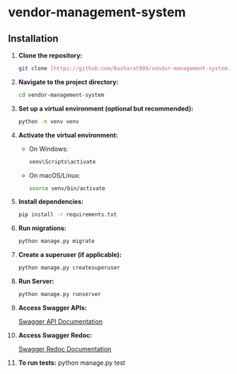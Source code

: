 # vendor-management-system

## Installation

1. **Clone the repository:**

    ```bash
    git clone [https://github.com/Basharat908/vendor-management-system.git](https://github.com/Basharat908/vendor-management-system.git)
    ```

2. **Navigate to the project directory:**

    ```bash
    cd vendor-management-system
    ```

3. **Set up a virtual environment (optional but recommended):**

    ```bash
    python -m venv venv
    ```

4. **Activate the virtual environment:**

    - On Windows:

        ```bash
        venv\Scripts\activate
        ```

    - On macOS/Linux:

        ```bash
        source venv/bin/activate
        ```

5. **Install dependencies:**

    ```bash
    pip install -r requirements.txt
    ```

6. **Run migrations:**

    ```bash
    python manage.py migrate
    ```

7. **Create a superuser (if applicable):**

    ```bash
    python manage.py createsuperuser
    ```

8. **Run Server:**

    ```bash
    python manage.py runserver
    ```

9. **Access Swagger APIs:**

    [Swagger API Documentation](http://localhost:8000/swagger/)

10. **Access Swagger Redoc:**

    [Swagger Redoc Documentation](http://localhost:8000/redoc/)

11. **To run tests:**
     python manage.py test